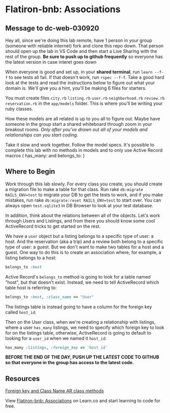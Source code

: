 # Flatiron-bnb: Associations

## Message to dc-web-030920

Hey all, since we're doing this lab remote, have 1 person in your group (someone with reliable internet) fork and clone this repo down. That person should open up the lab in VS Code and then start a Live Sharing with the rest of the group. **Be sure to push up to github frequently** so everyone has the latest version in case interet goes down

When everyone is good and set up, in your **shared terminal**, run `learn --f-f` to see tests all fail. If that doesn't work, run `rspec --f-f`. Take a good hard look at the tests and read the instructions below to figure out what your domain is. We'll give you a hint, you'll be making 6 files for starters.

You must create files `city.rb` `listing.rb` `user.rb` `neighborhood.rb` `review.rb` `reservation.rb` in the `app/models`  folder. This is where you'll be writing your ruby classes.

How these models are all related is up to you all to figure out. Maybe have someone in the group start a shared whiteboard through zoom in your breakout rooms. *Only after you've drawn out all of your models and relationships can you start coding.*

Take it slow and work together. Follow the model specs. It's possible to complete this lab with no methods in models and to only use Active Record macros ( has_many: and belongs_to: )

## Where to Begin

Work through this lab slowly. For every class you create, you should create a migration file to make a table for that class. Run rake `db:migrate RAILS_ENV=test` to migrate your DB to get the tests to work, and if you make mistakes, run rake `db:migrate:reset RAILS_ENV=test` to start over. You can always open `test.sqlite3`  in DB Browser to look at your test database.


In addition, think about the relations between all of the objects. Let's work through
Users and Listings, and from there you should know some cool ActiveRecord tricks
to get started on the rest.

We have a `user` object but a listing belongs to a specific type of user: a
host. And the reservation (aka a trip) and a review both belong to a specific
type of user: a guest. But we don't want to make two tables for a host and a
guest. One way to do this is to create an association where, for example, a
listing belongs to a host:

```ruby
belongs_to :host
```

Active Record's `belongs_to` method is going to look for a table named "host",
but that doesn't exist. Instead, we need to tell ActiveRecord which table host
is referring to:

```ruby
belongs_to :host, :class_name => "User"
```

The listings table is instead going to have a column for the foreign key called
`host_id`.

Then on the User class, when we're creating a relationship with listings, where
a user `has_many` listings, we need to specify which foreign key to look for on
the listings table, otherwise, ActiveRecord is going to default to looking for a
`user_id` when we named it `host_id`:

```ruby
has_many :listings, :foreign_key => 'host_id'
```

**BEFORE THE END OF THE DAY, PUSH UP THE LATEST CODE TO GITHUB so that everyone in the group has access to the latest code.**

## Resources

[Foreign key and Class Name AR class methods](http://api.rubyonrails.org/classes/ActiveRecord/Associations/ClassMethods.html)

<p data-visibility='hidden'>View <a href='https://learn.co/lessons/flatiron-bnb-associations' title='Flatiron-bnb: Associations'>Flatiron-bnb: Associations</a> on Learn.co and start learning to code for free.</p>
